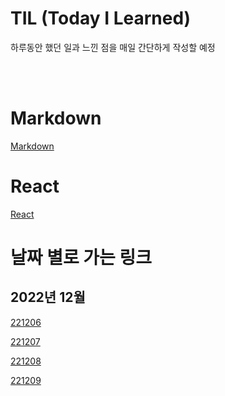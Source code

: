 # TIL (Today I Learned)

하루동안 했던 일과 느낀 점을 매일 간단하게 작성할 예정

<br />

<br />

# Markdown

[Markdown](/Markdown/markdown.md)

# React

[React](/React/react.md)

# 날짜 별로 가는 링크

## 2022년 12월

[221206](/DateLink/221206.md)

[221207](/DateLink/221207.md)

[221208](/DateLink/221208.md)

[221209](/DateLink/221209.md)
